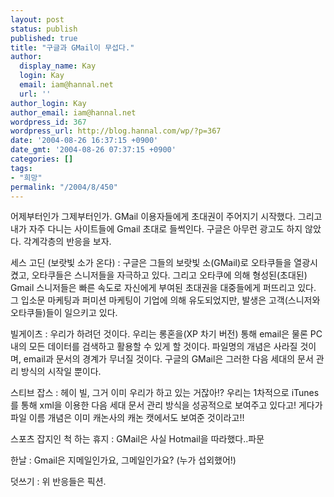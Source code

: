 ```yaml
---
layout: post
status: publish
published: true
title: "구글과 GMail이 무섭다."
author:
  display_name: Kay
  login: Kay
  email: iam@hannal.net
  url: ''
author_login: Kay
author_email: iam@hannal.net
wordpress_id: 367
wordpress_url: http://blog.hannal.com/wp/?p=367
date: '2004-08-26 16:37:15 +0900'
date_gmt: '2004-08-26 07:37:15 +0900'
categories: []
tags:
- "희망"
permalink: "/2004/8/450"
---
```

<p>어제부터인가 그제부터인가. GMail 이용자들에게 초대권이 주어지기 시작했다. 그리고 내가 자주 다니는 사이트들에 Gmail 초대로 들썩인다. 구글은 아무런 광고도 하지 않았다. 각계각층의 반응을 보자.</p>
<p>세스 고딘 (보랏빛 소가 온다) : 구글은 그들의 보랏빛 소(GMail)로 오타쿠들을 열광시켰고, 오타쿠들은 스니저들을 자극하고 있다. 그리고 오타쿠에 의해 형성된(초대된) Gmail 스니저들은 빠른 속도로 자신에게 부여된 초대권을 대중들에게 퍼뜨리고 있다. 그 입소문 마케팅과 퍼미션 마케팅이 기업에 의해 유도되었지만, 발생은 고객(스니저와 오타쿠들)들이 일으키고 있다.</p>
<p>빌게이츠 : 우리가 하려던 것이다. 우리는 롱혼을(XP 차기 버전) 통해 email은 물론 PC내의 모든 데이터를 검색하고 활용할 수 있게 할 것이다. 파일명의 개념은 사라질 것이며, email과 문서의 경계가 무너질 것이다. 구글의 GMail은 그러한 다음 세대의 문서 관리 방식의 시작일 뿐이다.</p>
<p>스티브 잡스 : 헤이 빌, 그거 이미 우리가 하고 있는 거잖아!? 우리는 1차적으로 iTunes를 통해 xml을 이용한 다음 세대 문서 관리 방식을 성공적으로 보여주고 있다고! 게다가 파일 이름 개념은 이미 캐논사의 캐논 캣에서도 보여준 것이라고!!</p>
<p>스포츠 잡지인 척 하는 휴지 : GMail은 사실 Hotmail을 따라했다..파문</p>
<p>한날 : Gmail은 지메일인가요, 그메일인가요? (누가 섭외했어!)</p>
<p>덧쓰기 : 위 반응들은 픽션.</p>
